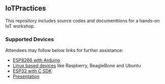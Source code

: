 ## IoTPractices
This repository includes source codes and documenttions for a hands-on IoT workshop. 
### Supported Devices
Attendees may follow below links for further assistance:
* [ESP8266 with Arduino](https://github.com/cagdasdoner/IoTPractices/tree/master/devices/esp8266_arduino)
* [Linux based devices](https://github.com/cagdasdoner/IoTPractices/tree/master/devices/linux) like Raspberry, BeagleBone and Ubuntu
* [ESP32 with C SDK](https://github.com/cagdasdoner/IoTPractices/tree/master/devices/esp32)
* [Presentation]()